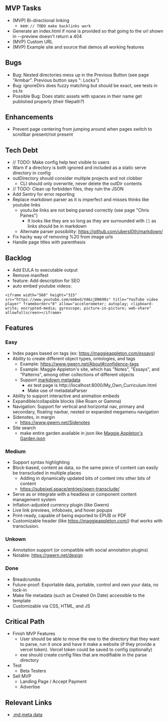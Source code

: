 ## MVP Tasks
- (MVP) Bi-directional linking
    - see: `// TODO make backlinks work`
- Generate an index.html if none is provided so that going to the url shown in --preview doesn't return a 404
- (MVP) Custom URL
- (MVP) Example site and source that demos all working features

## Bugs
- Bug: Nested directories mess up in the Previous Button (see page "Armbar". Previous button says ": Locks")
- Bug: ignoreDirs does fuzzy matching but should be exact, see tests in os.ts
- Possible Bug: Does static assets with spaces in their name get published properly (their filepath?)

## Enhancements
- Prevent page centering from jumping around when pages switch to scrollbar present/not present
## Tech Debt
- // TODO: Make config help text visible to users
- Warn if a directory is both ignored and included as a static serve directory in config
- outDirectory should consider multiple projects and not clobber
    - CLI should only overwrite, never delete the outDir contents
- // TODO: Clean up forbidden files, they ruin the JSON
- Add Sentry for error reporting
- Replace markdown parser as it is imperfect and misses thinks like youtube links
    - youtu.be links are not being parsed correctly (see page "Chris Paines")
        - It looks like they are so long as they are surrounded with `[]` as links should be in markdown
    - Alternate parser possibility: https://github.com/ubersl0th/markdown/
- Fix hacky way of removing %20 from image urls
- Handle page titles with parenthesis


## Backlog
- Add EULA to executable output
- Remove manifest
- feature: Add <meta> description for SEO
- auto embed youtube videos:
```
<iframe width="560" height="315" src="https://www.youtube.com/embed/VA6zjDN690s" title="YouTube video player" frameborder="0" allow="accelerometer; autoplay; clipboard-write; encrypted-media; gyroscope; picture-in-picture; web-share" allowfullscreen></iframe>
```

## Features
### Easy
- Index pages based on tags (ex: https://maggieappleton.com/essays)
- Ability to create different object types, ontologies, and tags
    - Example: https://www.gwern.net/About#confidence-tags
    - Example: Maggie Appleton's site, which has "Notes", "Essays", and "Patterns", among other collections of different objects
    - Support [markdown metadata](https://help.obsidian.md/Editing+and+formatting/Properties) 
        - ex test page is http://localhost:8000/My_Own_Curriculum.html
        - Make use of metadataParser
- Ability to support interactive and animation embeds
- Expandible/collapsible blocks (like Roam or Gamma)
- Navigation: Support for vertical and horizontal nav, primary and secondary, floating navbar, nested or expanded megamenu navigation
- Sidenotes, in margin
    - https://www.gwern.net/Sidenotes
- Site search
    - make entire garden available in json like [Maggie Appleton's Garden.json](https://maggieappleton.com/_next/data/yUhDOUNEYA1W3PsJNBhvU/garden.json)
### Medium
- Support syntax highlighting
- Block-based, content as data, so the same piece of content can easily be transcluded in multiple places
    - Adding in dynamically updated bits of content into other bits of content
    - https://subpixel.space/entries/open-transclude/
- Serve as or integrate with a headless or component content management system
- Inflation-adjusted currency plugin (like Gwern)
- Live link previews, infoboxes, and hover popups
- Print-ready, capable of being exported to EPUB or PDF
- Customizable header (like https://maggieappleton.com/) that works with transclusion.
### Unkown
- Annotation support (or compatible with social annotation plugins)
- Notable: https://gwern.net/design
### Done
- Breadcrumbs
- Future-proof: Exportable data, portable, control and own your data, no lock-in
- Make file metadata (such as Created On Date) accessible to the template
- Customizable via CSS, HTML, and JS

## Critical Path
- Finish MVP Features
    - User should be able to move the exe to the directory that they want to parse, run it once and have it make a website (if they provide a vercel token).  Vercel token could be saved to config (optionally)
    - exe should create config files that are modifiable in the parse directory
- Test
    - Beta Testers
- Sell MVP
    - Landing Page / Accept Payment
    - Advertise

## Relevant Links
- [.md meta data](https://help.obsidian.md/Editing+and+formatting/Properties)